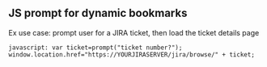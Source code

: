JS prompt for dynamic bookmarks
-------------------------------
Ex use case: prompt user for a JIRA ticket, then load the ticket details page

```
javascript: var ticket=prompt("ticket number?");  window.location.href="https://YOURJIRASERVER/jira/browse/" + ticket;
```
